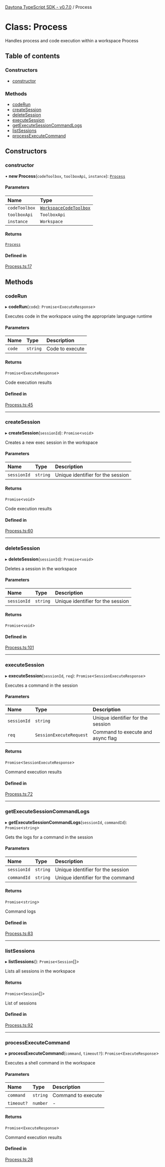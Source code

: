 [Daytona TypeScript SDK - v0.7.0](../README.md) / Process

# Class: Process

Handles process and code execution within a workspace
 Process

## Table of contents

### Constructors

- [constructor](Process.md#constructor)

### Methods

- [codeRun](Process.md#coderun)
- [createSession](Process.md#createsession)
- [deleteSession](Process.md#deletesession)
- [executeSession](Process.md#executesession)
- [getExecuteSessionCommandLogs](Process.md#getexecutesessioncommandlogs)
- [listSessions](Process.md#listsessions)
- [processExecuteCommand](Process.md#processexecutecommand)

## Constructors

### constructor

• **new Process**(`codeToolbox`, `toolboxApi`, `instance`): [`Process`](Process.md)

#### Parameters

| Name | Type |
| :------ | :------ |
| `codeToolbox` | [`WorkspaceCodeToolbox`](../interfaces/WorkspaceCodeToolbox.md) |
| `toolboxApi` | `ToolboxApi` |
| `instance` | `Workspace` |

#### Returns

[`Process`](Process.md)

#### Defined in

[Process.ts:17](https://github.com/daytonaio/sdk/blob/ffc8236270880d7442f27c0dd60560911b3c474e/packages/typescript/src/Process.ts#L17)

## Methods

### codeRun

▸ **codeRun**(`code`): `Promise`\<`ExecuteResponse`\>

Executes code in the workspace using the appropriate language runtime

#### Parameters

| Name | Type | Description |
| :------ | :------ | :------ |
| `code` | `string` | Code to execute |

#### Returns

`Promise`\<`ExecuteResponse`\>

Code execution results

#### Defined in

[Process.ts:45](https://github.com/daytonaio/sdk/blob/ffc8236270880d7442f27c0dd60560911b3c474e/packages/typescript/src/Process.ts#L45)

___

### createSession

▸ **createSession**(`sessionId`): `Promise`\<`void`\>

Creates a new exec session in the workspace

#### Parameters

| Name | Type | Description |
| :------ | :------ | :------ |
| `sessionId` | `string` | Unique identifier for the session |

#### Returns

`Promise`\<`void`\>

Code execution results

#### Defined in

[Process.ts:60](https://github.com/daytonaio/sdk/blob/ffc8236270880d7442f27c0dd60560911b3c474e/packages/typescript/src/Process.ts#L60)

___

### deleteSession

▸ **deleteSession**(`sessionId`): `Promise`\<`void`\>

Deletes a session in the workspace

#### Parameters

| Name | Type | Description |
| :------ | :------ | :------ |
| `sessionId` | `string` | Unique identifier for the session |

#### Returns

`Promise`\<`void`\>

#### Defined in

[Process.ts:101](https://github.com/daytonaio/sdk/blob/ffc8236270880d7442f27c0dd60560911b3c474e/packages/typescript/src/Process.ts#L101)

___

### executeSession

▸ **executeSession**(`sessionId`, `req`): `Promise`\<`SessionExecuteResponse`\>

Executes a command in the session

#### Parameters

| Name | Type | Description |
| :------ | :------ | :------ |
| `sessionId` | `string` | Unique identifier for the session |
| `req` | `SessionExecuteRequest` | Command to execute and async flag |

#### Returns

`Promise`\<`SessionExecuteResponse`\>

Command execution results

#### Defined in

[Process.ts:72](https://github.com/daytonaio/sdk/blob/ffc8236270880d7442f27c0dd60560911b3c474e/packages/typescript/src/Process.ts#L72)

___

### getExecuteSessionCommandLogs

▸ **getExecuteSessionCommandLogs**(`sessionId`, `commandId`): `Promise`\<`string`\>

Gets the logs for a command in the session

#### Parameters

| Name | Type | Description |
| :------ | :------ | :------ |
| `sessionId` | `string` | Unique identifier for the session |
| `commandId` | `string` | Unique identifier for the command |

#### Returns

`Promise`\<`string`\>

Command logs

#### Defined in

[Process.ts:83](https://github.com/daytonaio/sdk/blob/ffc8236270880d7442f27c0dd60560911b3c474e/packages/typescript/src/Process.ts#L83)

___

### listSessions

▸ **listSessions**(): `Promise`\<`Session`[]\>

Lists all sessions in the workspace

#### Returns

`Promise`\<`Session`[]\>

List of sessions

#### Defined in

[Process.ts:92](https://github.com/daytonaio/sdk/blob/ffc8236270880d7442f27c0dd60560911b3c474e/packages/typescript/src/Process.ts#L92)

___

### processExecuteCommand

▸ **processExecuteCommand**(`command`, `timeout?`): `Promise`\<`ExecuteResponse`\>

Executes a shell command in the workspace

#### Parameters

| Name | Type | Description |
| :------ | :------ | :------ |
| `command` | `string` | Command to execute |
| `timeout?` | `number` | - |

#### Returns

`Promise`\<`ExecuteResponse`\>

Command execution results

#### Defined in

[Process.ts:28](https://github.com/daytonaio/sdk/blob/ffc8236270880d7442f27c0dd60560911b3c474e/packages/typescript/src/Process.ts#L28)
